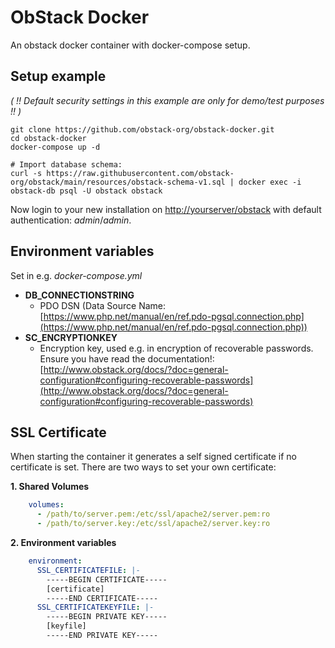 # ObStack Docker

An obstack docker container with docker-compose setup.

## Setup example

_( !! Default security settings in this example are only for demo/test purposes !! )_

```
git clone https://github.com/obstack-org/obstack-docker.git
cd obstack-docker
docker-compose up -d

# Import database schema:
curl -s https://raw.githubusercontent.com/obstack-org/obstack/main/resources/obstack-schema-v1.sql | docker exec -i obstack-db psql -U obstack obstack
```

Now login to your new installation on [http://yourserver/obstack](http://yourserver/obstack) with default authentication: _admin_/_admin_.

## Environment variables

Set in e.g. *docker-compose.yml*

* **DB_CONNECTIONSTRING**
	* PDO DSN (Data Source Name: [https://www.php.net/manual/en/ref.pdo-pgsql.connection.php](https://www.php.net/manual/en/ref.pdo-pgsql.connection.php))
* **SC_ENCRYPTIONKEY**
	* Encryption key, used e.g. in encryption of recoverable passwords. Ensure you have read the documentation!: [http://www.obstack.org/docs/?doc=general-configuration#configuring-recoverable-passwords](http://www.obstack.org/docs/?doc=general-configuration#configuring-recoverable-passwords)

## SSL Certificate

When starting the container it generates a self signed certificate if no certificate is set. There are two ways to set your own certificate:

**1. Shared Volumes**

```yaml
    volumes:
      - /path/to/server.pem:/etc/ssl/apache2/server.pem:ro
      - /path/to/server.key:/etc/ssl/apache2/server.key:ro
```

**2. Environment variables**

```yaml
    environment:
      SSL_CERTIFICATEFILE: |-
        -----BEGIN CERTIFICATE-----
        [certificate]
        -----END CERTIFICATE-----
      SSL_CERTIFICATEKEYFILE: |-
        -----BEGIN PRIVATE KEY-----
        [keyfile]
        -----END PRIVATE KEY-----
```
